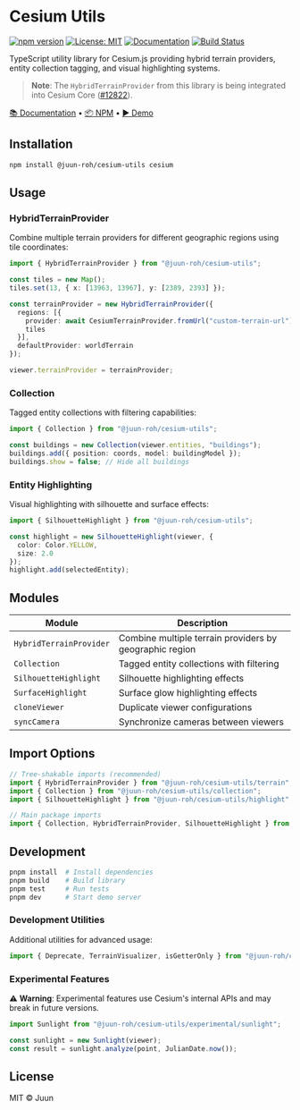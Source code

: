 # Cesium Utils

[![npm version](https://img.shields.io/npm/v/@juun-roh/cesium-utils.svg)](https://www.npmjs.com/package/@juun-roh/cesium-utils)
[![License: MIT](https://img.shields.io/badge/License-MIT-yellow.svg)](https://opensource.org/licenses/MIT)
[![Documentation](https://img.shields.io/badge/docs-typedoc-blue)](https://juunie-roh.github.io/cesium-utils/)
[![Build Status](https://img.shields.io/github/actions/workflow/status/juunie-roh/cesium-utils/release-and-publish.yml)](https://github.com/juunie-roh/cesium-utils/actions)

TypeScript utility library for Cesium.js providing hybrid terrain providers, entity collection tagging, and visual highlighting systems.

> **Note**: The `HybridTerrainProvider` from this library is being integrated into Cesium Core ([#12822](https://github.com/CesiumGS/cesium/pull/12822)).

[📚 Documentation](https://juunie-roh.github.io/cesium-utils/) • [📦 NPM](https://www.npmjs.com/package/@juun-roh/cesium-utils) • [▶️ Demo](https://juun.vercel.app/cesium-utils)

## Installation

```bash
npm install @juun-roh/cesium-utils cesium
```

## Usage

### HybridTerrainProvider

Combine multiple terrain providers for different geographic regions using tile coordinates:

```typescript
import { HybridTerrainProvider } from "@juun-roh/cesium-utils";

const tiles = new Map();
tiles.set(13, { x: [13963, 13967], y: [2389, 2393] });

const terrainProvider = new HybridTerrainProvider({
  regions: [{
    provider: await CesiumTerrainProvider.fromUrl("custom-terrain-url"),
    tiles
  }],
  defaultProvider: worldTerrain
});

viewer.terrainProvider = terrainProvider;
```

### Collection

Tagged entity collections with filtering capabilities:

```typescript
import { Collection } from "@juun-roh/cesium-utils";

const buildings = new Collection(viewer.entities, "buildings");
buildings.add({ position: coords, model: buildingModel });
buildings.show = false; // Hide all buildings
```

### Entity Highlighting

Visual highlighting with silhouette and surface effects:

```typescript
import { SilhouetteHighlight } from "@juun-roh/cesium-utils";

const highlight = new SilhouetteHighlight(viewer, {
  color: Color.YELLOW,
  size: 2.0
});
highlight.add(selectedEntity);
```

## Modules

| Module | Description |
|--------|-------------|
| `HybridTerrainProvider` | Combine multiple terrain providers by geographic region |
| `Collection` | Tagged entity collections with filtering |
| `SilhouetteHighlight` | Silhouette highlighting effects |
| `SurfaceHighlight` | Surface glow highlighting effects |
| `cloneViewer` | Duplicate viewer configurations |
| `syncCamera` | Synchronize cameras between viewers |

## Import Options

```typescript
// Tree-shakable imports (recommended)
import { HybridTerrainProvider } from "@juun-roh/cesium-utils/terrain";
import { Collection } from "@juun-roh/cesium-utils/collection";
import { SilhouetteHighlight } from "@juun-roh/cesium-utils/highlight";

// Main package imports
import { Collection, HybridTerrainProvider, SilhouetteHighlight } from "@juun-roh/cesium-utils";
```

## Development

```bash
pnpm install  # Install dependencies
pnpm build    # Build library
pnpm test     # Run tests
pnpm dev      # Start demo server
```

### Development Utilities

Additional utilities for advanced usage:

```typescript
import { Deprecate, TerrainVisualizer, isGetterOnly } from "@juun-roh/cesium-utils/dev";
```

### Experimental Features

⚠️ **Warning**: Experimental features use Cesium's internal APIs and may break in future versions.

```typescript
import Sunlight from "@juun-roh/cesium-utils/experimental/sunlight";

const sunlight = new Sunlight(viewer);
const result = sunlight.analyze(point, JulianDate.now());
```

## License

MIT © Juun
